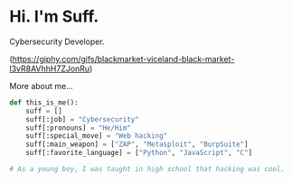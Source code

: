 # Hi. I'm Suff.

Cybersecurity Developer.

(https://giphy.com/gifs/blackmarket-viceland-black-market-l3vR8AVhhH7ZJonRu)

More about me...

```python
def this_is_me():
    suff = []
    suff[:job] = "Cybersecurity"
    suff[:pronouns] = "He/Him"
    suff[:special_move] = "Web hacking"
    suff[:main_weapon] = ["ZAP", "Metasploit", "BurpSuite"]
    suff[:favorite_language] = ["Python", "JavaScript", "C"]

# As a young boy, I was taught in high school that hacking was cool.
